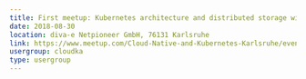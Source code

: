 ```yaml
---
title: First meetup: Kubernetes architecture and distributed storage with Rook
date: 2018-08-30
location: diva-e Netpioneer GmbH, 76131 Karlsruhe
link: https://www.meetup.com/Cloud-Native-and-Kubernetes-Karlsruhe/events/253948951/
usergroup: cloudka
type: usergroup
---
```

